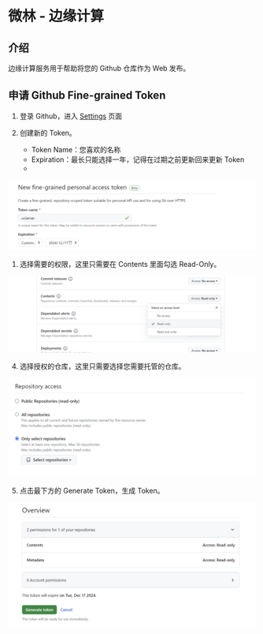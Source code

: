 # 微林 - 边缘计算

## 介绍
边缘计算服务用于帮助将您的 Github 仓库作为 Web 发布。

## 申请 Github Fine-grained Token
1. 登录 Github，进入 [Settings](https://github.com/settings/tokens?type=beta) 页面

2. 创建新的 Token。
   * Token Name：您喜欢的名称
   * Expiration：最长只能选择一年，记得在过期之前更新回来更新 Token
   * 
![Alt text](imgs/vxserver/1.png)

1. 选择需要的权限，这里只需要在 Contents 里面勾选 Read-Only。
   
![Alt text](imgs/vxserver/2.png)

4. 选择授权的仓库，这里只需要选择您需要托管的仓库。

![Alt text](imgs/vxserver/3.png)

5. 点击最下方的 Generate Token，生成 Token。
   
![Alt text](imgs/vxserver/4.png)
